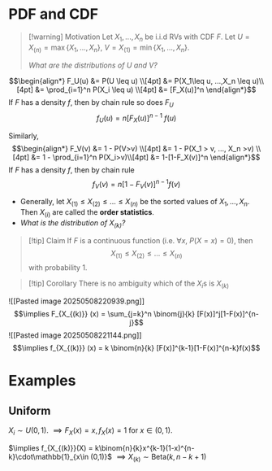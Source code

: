 # PDF and CDF

>[!warning] Motivation
>Let $X_1,...,X_n$ be i.i.d RVs with CDF $F$. 
>Let $U = X_{(n)} = \max\{X_1,...,X_n\}$, $V = X_{(1)} = \min\{X_1,...,X_n\}$.
>
>*What are the distributions of $U$ and $V$?*

$$\begin{align*}
F_U(u) &= P(U \leq u) \\[4pt]
&= P(X_1\leq u, ...,X_n \leq u)\\[4pt]
&= \prod_{i=1}^n P(X_i \leq u) \\[4pt]
&= [F_X(u)]^n
\end{align*}$$
If $F$ has a density $f$, then by chain rule so does $F_U$
$$f_U(u) = n[F_X(u)]^{n-1}\:f(u)$$

Similarly,
$$\begin{align*}
F_V(v) &= 1 - P(V>v) \\[4pt]
&= 1 - P(X_1 > v, ..., X_n >v) \\[4pt]
&= 1 - \prod_{i=1}^n P(X_i>v)\\[4pt]
&= 1-[1-F_X(v)]^n
\end{align*}$$
If $F$ has a density $f$, then by chain rule
$$f_V(v) = n[1-F_V(v)]^{n-1} f(v)$$


- Generally, let $X_{(1)} \leq X_{(2)} \leq ...\leq X_{(n)}$ be the sorted values of $X_1,...,X_n$. 
  Then $X_{(i)}$ are called the **order statistics**. 
- *What is the distribution of $X_{(k)}$?*

>[!tip] Claim
>If $F$ is a continuous function (i.e. $\forall x, \:P(X=x) = 0$), then 
>$$X_{(1)} \leq X_{(2)} \leq ...\leq X_{(n)}$$
>with probability 1. 

>[!tip] Corollary
> There is no ambiguity which of the $X_i$s is $X_{(k)}$

![[Pasted image 20250508220939.png]]
$$\implies F_{X_{(k)}} (x) = \sum_{j=k}^n \binom{j}{k} [F(x)]^j[1-F(x)]^{n-j}$$
![[Pasted image 20250508221144.png]]
$$\implies f_{X_{(k)}} (x) = k \binom{n}{k} [F(x)]^{k-1}[1-F(x)]^{n-k}f(x)$$

# Examples

## Uniform 

$X_i \sim U(0,1)$. $\implies F_X(x) = x, f_X(x) = 1$ for $x\in(0,1)$. 

$\implies f_{X_{(k)}}(X) = k\binom{n}{k}x^{k-1}(1-x)^{n-k}\cdot\mathbb{1}_{x\in (0,1)}$         $\implies X_{(k)}\sim \text{Beta}(k, n-k+1)$






